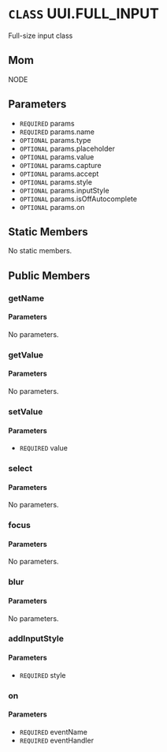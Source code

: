 # `CLASS` UUI.FULL_INPUT
Full-size input class

## Mom
NODE

## Parameters
* `REQUIRED` params 
* `REQUIRED` params.name 
* `OPTIONAL` params.type 
* `OPTIONAL` params.placeholder 
* `OPTIONAL` params.value 
* `OPTIONAL` params.capture 
* `OPTIONAL` params.accept 
* `OPTIONAL` params.style 
* `OPTIONAL` params.inputStyle 
* `OPTIONAL` params.isOffAutocomplete 
* `OPTIONAL` params.on 

## Static Members
No static members.

## Public Members

### getName
#### Parameters
No parameters.

### getValue
#### Parameters
No parameters.

### setValue
#### Parameters
* `REQUIRED` value

### select
#### Parameters
No parameters.

### focus
#### Parameters
No parameters.

### blur
#### Parameters
No parameters.

### addInputStyle
#### Parameters
* `REQUIRED` style

### on
#### Parameters
* `REQUIRED` eventName
* `REQUIRED` eventHandler

